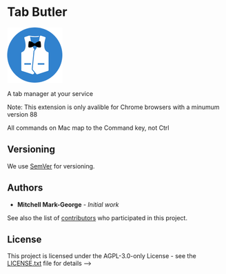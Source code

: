 # Tab Butler

![Tab Bar Logo](src/icons/Tab%20Butler%20Logo%20128.png)

A tab manager at your service

Note: This extension is only avalible for Chrome browsers with a minumum version 88

All commands on Mac map to the Command key, not Ctrl
<!-- # Mindful Extension

The internet has become a wonderful place to spread ideas and beliefs, and no one should be scared to share them online. The purpose of this extension is to make you more “mindful” of the things you say online, so more people can feel free to express themselves online.

![Mindful Tile](imgs/Mindful_Extension_Tile.png)


### Prerequisites

You will need:


* Node.js (tested on v11.9.0)
* npm (tested on v6.13.4)
* Windows or Mac (tested on these platforms, should work on Linux)
* Understanding of Browser Extensions and Architecture
* Understanding of JavaScript
* A passion of making the world a better place!


### Installing (Local Development)


Clone Repo (if getting code from Github - else, move on to next step)

```
git clone https://github.com/MitchellMarkGeorge/Mindful
```

Install Dependencies

```
npm install
```

Run dev build (files will be watched and rebuilt on file changes)

```
npm run build
```

To create minified dist build, run:

```
npm run dist-build
```
Package app for Chrome Distribution (a chrome.zip file will be made):

```
npm run chrome-dist
```

The ```img``` folder is for promotional images


## Running the tests

To test the code, run:

```
npm run standard
```



## Built With

* [VadarSentiment](https://github.com/vaderSentiment/vaderSentiment-jshttps://github.com/vaderSentiment/vaderSentiment-js) - Used for sentiment analysis (emojis)
    * [Current version](https://github.com/vaderSentiment/vaderSentiment-js/tree/1.1.3)

* [Tensorflow.js Toxicity Model](https://github.com/tensorflow/tfjs-models/tree/master/toxicity) - Used for advanced text analysis
    * [Current version](https://github.com/tensorflow/tfjs-models/tree/toxicity-v1.2.2/toxicity)

* [Load Awsome Spinner](https://github.com/danielcardoso/load-awesome/blob/1.1.0/css/ball-clip-rotate.min.css) - Used to show green loader in extension. (included in source code)

<!-- * For versions, refer to [package.json](package.json) -->

<!-- ## Contributing

Please read [CONTRIBUTING.md] for details on our code of conduct, and the process for submitting pull requests to us. -->

## Versioning

We use [SemVer](http://semver.org/) for versioning.

## Authors

* **Mitchell Mark-George** - *Initial work* 

See also the list of [contributors](https://github.com/MitchellMarkGeorge/Mindful/contributors) who participated in this project.

## License

This project is licensed under the AGPL-3.0-only License - see the [LICENSE.txt](LICENSE.txt) file for details -->